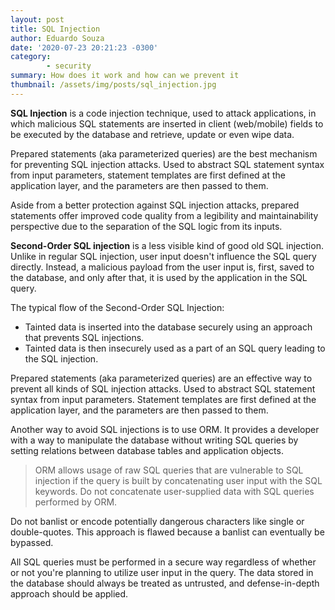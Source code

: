```yaml
---
layout: post
title: SQL Injection
author: Eduardo Souza
date: '2020-07-23 20:21:23 -0300'
category:
        - security
summary: How does it work and how can we prevent it
thumbnail: /assets/img/posts/sql_injection.jpg
---
```


**SQL Injection** is a code injection technique, used to attack applications, in which malicious SQL statements are inserted in client (web/mobile) fields to be executed by the database and retrieve, update or even wipe data.

Prepared statements (aka parameterized queries) are the best mechanism for preventing SQL injection attacks. Used to abstract SQL statement syntax from input parameters, statement templates are first defined at the application layer, and the parameters are then passed to them.

Aside from a better protection against SQL injection attacks, prepared statements offer improved code quality from a legibility and maintainability perspective due to the separation of the SQL logic from its inputs.

**Second-Order SQL injection** is a less visible kind of good old SQL injection. Unlike in regular SQL injection, user input doesn't influence the SQL query directly. Instead, a malicious payload from the user input is, first, saved to the database, and only after that, it is used by the application in the SQL query.

The typical flow of the Second-Order SQL Injection:
 * Tainted data is inserted into the database securely using an approach that prevents SQL injections.
 * Tainted data is then insecurely used as a part of an SQL query leading to the SQL injection. 

Prepared statements (aka parameterized queries) are an effective way to prevent all kinds of SQL injection attacks. Used to abstract SQL statement syntax from input parameters. Statement templates are first defined at the application layer, and the parameters are then passed to them.  

Another way to avoid SQL injections is to use ORM. It provides a developer with a way to manipulate the database without writing SQL queries by setting relations between database tables and application objects.

> ORM allows usage of raw SQL queries that are vulnerable to SQL injection if the query is built by concatenating user input with the SQL keywords. Do not concatenate user-supplied data with SQL queries performed by ORM.

Do not banlist or encode potentially dangerous characters like single or double-quotes. This approach is flawed because a banlist can eventually be bypassed. 

All SQL queries must be performed in a secure way regardless of whether or not you're planning to utilize user input in the query. The data stored in the database should always be treated as untrusted, and defense-in-depth approach should be applied. 
